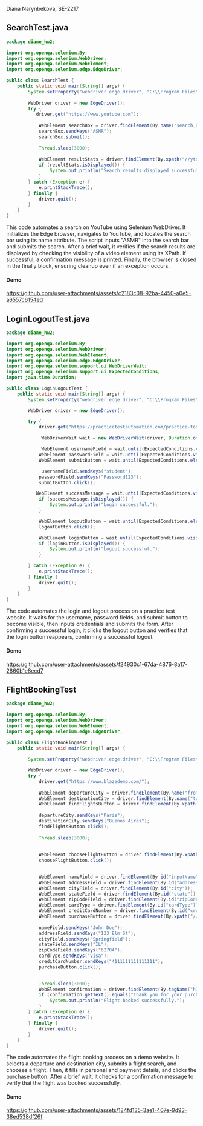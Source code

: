 Diana Narynbekova, SE-2217

## SearchTest.java
```java
package diane_hw2;

import org.openqa.selenium.By;
import org.openqa.selenium.WebDriver;
import org.openqa.selenium.WebElement;
import org.openqa.selenium.edge.EdgeDriver;

public class SearchTest {
    public static void main(String[] args) {
        System.setProperty("webdriver.edge.driver", "C:\\Program Files\\msedgedriver.exe");
        
        WebDriver driver = new EdgeDriver();
        try {
           driver.get("https://www.youtube.com");
            
            WebElement searchBox = driver.findElement(By.name("search_query")); 
            searchBox.sendKeys("ASMR");
            searchBox.submit();
            
            Thread.sleep(3000);
            
            WebElement resultStats = driver.findElement(By.xpath("//ytd-video-renderer"));
            if (resultStats.isDisplayed()) {
                System.out.println("Search results displayed successfully.");
            }
        } catch (Exception e) {
            e.printStackTrace();
        } finally {
            driver.quit();
        }
    }
}
```
This code automates a search on YouTube using Selenium WebDriver. It initializes the Edge browser, navigates to YouTube, and locates the search bar using its name attribute. The script inputs "ASMR" into the search bar and submits the search. After a brief wait, it verifies if the search results are displayed by checking the visibility of a video element using its XPath. If successful, a confirmation message is printed. Finally, the browser is closed in the finally block, ensuring cleanup even if an exception occurs.
#### Demo
https://github.com/user-attachments/assets/c2183c08-92ba-4450-a0e5-a6557c6154ed

## LoginLogoutTest.java
```java
package diane_hw2;

import org.openqa.selenium.By;
import org.openqa.selenium.WebDriver;
import org.openqa.selenium.WebElement;
import org.openqa.selenium.edge.EdgeDriver;
import org.openqa.selenium.support.ui.WebDriverWait;
import org.openqa.selenium.support.ui.ExpectedConditions;
import java.time.Duration;

public class LoginLogoutTest {
    public static void main(String[] args) {
        System.setProperty("webdriver.edge.driver", "C:\\Program Files\\msedgedriver.exe");

        WebDriver driver = new EdgeDriver();

        try {
            driver.get("https://practicetestautomation.com/practice-test-login/");

             WebDriverWait wait = new WebDriverWait(driver, Duration.ofSeconds(15));

             WebElement usernameField = wait.until(ExpectedConditions.visibilityOfElementLocated(By.id("username")));
            WebElement passwordField = wait.until(ExpectedConditions.visibilityOfElementLocated(By.id("password")));
            WebElement submitButton = wait.until(ExpectedConditions.elementToBeClickable(By.id("submit")));

             usernameField.sendKeys("student");
            passwordField.sendKeys("Password123");
            submitButton.click();

           WebElement successMessage = wait.until(ExpectedConditions.visibilityOfElementLocated(By.xpath("//h1[text()='Logged In Successfully']")));
            if (successMessage.isDisplayed()) {
                System.out.println("Login successful.");
            }

            WebElement logoutButton = wait.until(ExpectedConditions.elementToBeClickable(By.xpath("//a[text()='Log out']")));
            logoutButton.click();

            WebElement loginButton = wait.until(ExpectedConditions.visibilityOfElementLocated(By.id("submit")));
            if (loginButton.isDisplayed()) {
                System.out.println("Logout successful.");
            }

        } catch (Exception e) {
            e.printStackTrace();
        } finally {
            driver.quit();
        }
    }
}
```
The code automates the login and logout process on a practice test website. It waits for the username, password fields, and submit button to become visible, then inputs credentials and submits the form. After confirming a successful login, it clicks the logout button and verifies that the login button reappears, confirming a successful logout.
#### Demo
https://github.com/user-attachments/assets/f24930c1-67da-4876-8a17-2860b1e8ecd7

## FlightBookingTest
```java
package diane_hw2;

import org.openqa.selenium.By;
import org.openqa.selenium.WebDriver;
import org.openqa.selenium.WebElement;
import org.openqa.selenium.edge.EdgeDriver;

public class FlightBookingTest {
    public static void main(String[] args) {
        
    	System.setProperty("webdriver.edge.driver", "C:\\Program Files\\msedgedriver.exe");

        WebDriver driver = new EdgeDriver();
        try {
            driver.get("https://www.blazedemo.com/");
            
            WebElement departureCity = driver.findElement(By.name("fromPort")); 
            WebElement destinationCity = driver.findElement(By.name("toPort"));
            WebElement findFlightsButton = driver.findElement(By.xpath("//input[@value='Find Flights']"));
            
            departureCity.sendKeys("Paris");
            destinationCity.sendKeys("Buenos Aires");
            findFlightsButton.click();
            
            Thread.sleep(3000);
            
            
            WebElement chooseFlightButton = driver.findElement(By.xpath("//tbody/tr[3]/td[1]/input[1]"));
            chooseFlightButton.click();

          
            WebElement nameField = driver.findElement(By.id("inputName"));
            WebElement addressField = driver.findElement(By.id("address"));
            WebElement cityField = driver.findElement(By.id("city"));
            WebElement stateField = driver.findElement(By.id("state"));
            WebElement zipCodeField = driver.findElement(By.id("zipCode"));
            WebElement cardType = driver.findElement(By.id("cardType"));
            WebElement creditCardNumber = driver.findElement(By.id("creditCardNumber"));
            WebElement purchaseButton = driver.findElement(By.xpath("//input[@value='Purchase Flight']"));
            
            nameField.sendKeys("John Doe");
            addressField.sendKeys("123 Elm St");
            cityField.sendKeys("Springfield");
            stateField.sendKeys("IL");
            zipCodeField.sendKeys("62704");
            cardType.sendKeys("Visa");
            creditCardNumber.sendKeys("4111111111111111");
            purchaseButton.click();

          
            Thread.sleep(3000);
            WebElement confirmation = driver.findElement(By.tagName("h1"));
            if (confirmation.getText().equals("Thank you for your purchase today!")) {
                System.out.println("Flight booked successfully.");
            }
        } catch (Exception e) {
            e.printStackTrace();
        } finally {
            driver.quit();
        }
    }
}
```
The code automates the flight booking process on a demo website. It selects a departure and destination city, submits a flight search, and chooses a flight. Then, it fills in personal and payment details, and clicks the purchase button. After a brief wait, it checks for a confirmation message to verify that the flight was booked successfully.

#### Demo
https://github.com/user-attachments/assets/184fd135-3ae1-407e-9d93-38ed538df26f

